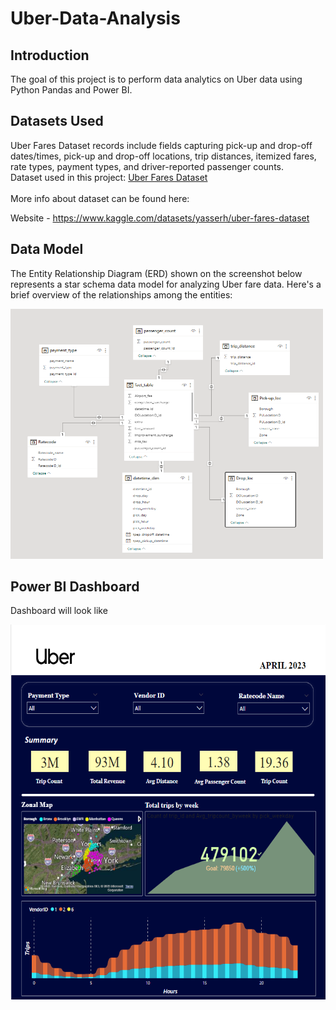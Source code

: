 # Uber-Data-Analysis
<h2>Introduction</h2>
The goal of this project is to perform data analytics on Uber data using Python Pandas and Power BI.
<h2>Datasets Used</h2>
Uber Fares Dataset records include fields capturing pick-up and drop-off dates/times, pick-up and drop-off locations, trip distances, itemized fares, rate types, payment types, and driver-reported passenger counts.<br>
Dataset used in this project: <a href="https://www.kaggle.com/datasets/yasserh/uber-fares-dataset">Uber Fares Dataset</a>
<br><br>
More info about dataset can be found here:

Website - <a href="(https://www.kaggle.com/datasets/yasserh/uber-fares-dataset)">https://www.kaggle.com/datasets/yasserh/uber-fares-dataset</a><br>
<h2>Data Model</h2>

The Entity Relationship Diagram (ERD) shown on the screenshot below represents a star schema data model for analyzing Uber fare data. Here's a brief overview of the relationships among the entities:

<img src="Data-Model.png" width = "500" height="400">
<h2>Power BI Dashboard</h2>

Dashboard will look like




<img src="Dashboard.png" height="600">
